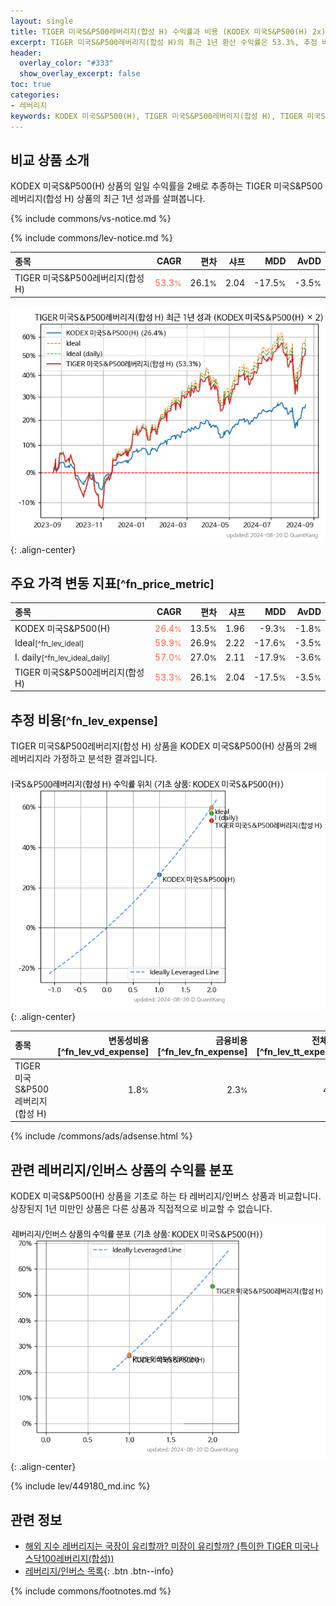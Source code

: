 ```yaml
---
layout: single
title: TIGER 미국S&P500레버리지(합성 H) 수익률과 비용 (KODEX 미국S&P500(H) 2x)
excerpt: TIGER 미국S&P500레버리지(합성 H)의 최근 1년 환산 수익률은 53.3%, 추정 비용은 4.1%입니다.
header:
  overlay_color: "#333"
  show_overlay_excerpt: false
toc: true
categories:
- 레버리지
keywords: KODEX 미국S&P500(H), TIGER 미국S&P500레버리지(합성 H), TIGER 미국S&P500레버리지(합성 H) KODEX 미국S&P500(H) 비교, 225040, 449180, 225040 225040 비교
---
```


## 비교 상품 소개


KODEX 미국S&P500(H) 상품의 일일 수익률을 2배로 추종하는 TIGER 미국S&P500레버리지(합성 H) 상품의 최근 1년 성과를 살펴봅니다.





{% include commons/vs-notice.md %}

{% include commons/lev-notice.md %}

| **종목** | **CAGR** | **편차** | **샤프** | **MDD** | **AvDD** |
| :------------ | ------: | -----------: | -------: | ------: | -------: |
| TIGER 미국S&P500레버리지(합성 H) | <span style="color: tomato">53.3<small>%</small></span> | 26.1<small>%</small> | 2.04 | -17.5<small>%</small> | -3.5<small>%</small> |

<!-- more -->


![TIGER 미국S&P500레버리지(합성 H)](/lev/images/225040.png){: .align-center}


## 주요 가격 변동 지표<small>[^fn_price_metric]</small>


| **종목** | **CAGR** | **편차** | **샤프** | **MDD** | **AvDD** |
| :------------ | ------: | -----------: | -------: | ------: | -------: |
| KODEX 미국S&P500(H) | <span style="color: tomato">26.4<small>%</small></span> | 13.5<small>%</small> | 1.96 | -9.3<small>%</small> | -1.8<small>%</small> |
| Ideal<small>[^fn_lev_ideal]</small> | <span style="color: tomato">59.9<small>%</small></span> | 26.9<small>%</small> | 2.22 | -17.6<small>%</small> | -3.5<small>%</small> |
| I. daily<small>[^fn_lev_ideal_daily]</small> | <span style="color: tomato">57.0<small>%</small></span> | 27.0<small>%</small> | 2.11 | -17.9<small>%</small> | -3.6<small>%</small> |
| TIGER 미국S&P500레버리지(합성 H) | <span style="color: tomato">53.3<small>%</small></span> | 26.1<small>%</small> | 2.04 | -17.5<small>%</small> | -3.5<small>%</small> |


## 추정 비용<small>[^fn_lev_expense]</small><a id="expense"></a>

TIGER 미국S&P500레버리지(합성 H) 상품을 KODEX 미국S&P500(H) 상품의 2배 레버리지라 가정하고 분석한 결과입니다.

![TIGER 미국S&P500레버리지(합성 H)](/lev/images/225040_ideal.png){: .align-center}

| **종목** | **변동성비용**[^fn_lev_vd_expense] | **금융비용**[^fn_lev_fn_expense] | **전체비용**[^fn_lev_tt_expense] |
| :------------ | ------: | -----------: | -------: |
| TIGER 미국S&P500레버리지(합성 H) | 1.8<small>%</small> | 2.3<small>%</small> | 4.1<small>%</small> |

{% include /commons/ads/adsense.html %}



## 관련 레버리지/인버스 상품의 수익률 분포

KODEX 미국S&P500(H) 상품을 기초로 하는 타 레버리지/인버스 상품과 비교합니다. 상장된지 1년 미만인 상품은 다른 상품과 직접적으로 비교할 수 없습니다.

![KODEX 미국S&P500(H)](/lev/images/449180_ideal.png){: .align-center}

{% include lev/449180_md.inc %}


## 관련 정보

- [해외 지수 레버리지는 국장이 유리할까? 미장이 유리할까? (특이한 TIGER 미국나스닥100레버리지(합성))](https://kongdori.tistory.com/195)
- [레버리지/인버스 목록](/lev/){: .btn .btn--info}

{% include commons/footnotes.md %}